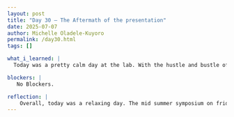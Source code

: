 ```yaml
---
layout: post
title: "Day 30 – The Aftermath of the presentation"
date: 2025-07-07
author: Michelle Oladele-Kuyoro
permalink: /day30.html
tags: []

what_i_learned: |
  Today was a pretty calm day at the lab. With the hustle and bustle of the mid-summer symposium finally settling down, there wasn't much to do today. I started the day by making my way to the lab. As i got settled in, I decided to run another model for MobileNetV2 and increeased the number of epochs iran to see if there would be any differences. At this moment, the model is giving suspiciously accurate results. With the measurement metrics at 100% throughout. Is suppose that is to be expected seeing as I utilized optuna and ran it for several days. Dr. Pleumi came to check up on us today and gave us the rundown for what we will be doing this week... begin writing our literature review. I began compling all the results that I have had over the past weeks to begin the data summary for mobilenetv2. I expect to be done with this by tomorrow.

blockers: |
   No Blockers. 

reflection: |
    Overall, today was a relaxing day. The mid summer symposium on friday was very successful even though I was nervous at the beginning of the day. I was able to meet with my teammates briefly and we went over what each person would do on the presentation. Dr Pelumi assured us that we did well, and we will start to work on our literature review and the end of summer symposium.
---
```

